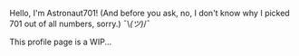 Hello, I'm Astronaut701! (And before you ask, no, I don't know why I picked 701 out of all numbers, sorry.) ¯\\_(ツ)_/¯

This profile page is a WIP...
